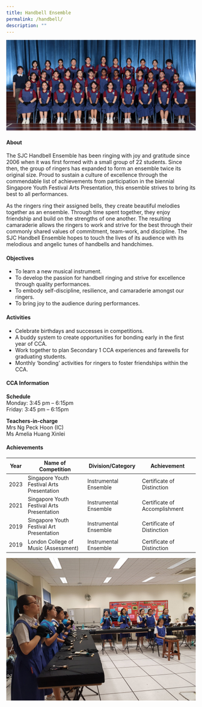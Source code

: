 ```yaml
---
title: Handbell Ensemble
permalink: /handbell/
description: ""
---
```

![](/images/CCA/2023/Handbell%20ensemble/handbell%20ensemble.jpg)

#### **About**
   
The SJC Handbell Ensemble has been ringing with joy and gratitude since 2006 when it was first formed with a small group of 22 students. Since then, the group of ringers has expanded to form an ensemble twice its original size. Proud to sustain a culture of excellence through the commendable list of achievements from participation in the biennial Singapore Youth Festival Arts Presentation, this ensemble strives to bring its best to all performances.

As the ringers ring their assigned bells, they create beautiful melodies together as an ensemble. Through time spent together, they enjoy friendship and build on the strengths of one another. The resulting camaraderie allows the ringers to work and strive for the best through their commonly shared values of commitment, team-work, and discipline. The SJC Handbell Ensemble hopes to touch the lives of its audience with its melodious and angelic tunes of handbells and handchimes.

#### **Objectives**   
*   To learn a new musical instrument.
*   To develop the passion for handbell ringing and strive for excellence through quality performances.
*   To embody self-discipline, resilience, and camaraderie amongst our ringers.
*   To bring joy to the audience during performances.

#### **Activities**   
*   Celebrate birthdays and successes in competitions.
*   A buddy system to create opportunities for bonding early in the first year of CCA.
*  Work together to plan Secondary 1 CCA experiences and farewells for graduating students.
*   Monthly ‘bonding’ activities for ringers to foster friendships within the CCA.


#### **CCA Information**

**Schedule**        
<br>Monday: 3:45 pm – 6:15pm
<br>Friday: 3:45 pm – 6:15pm<br>

**Teachers-in-charge**
<br>Mrs Ng Peck Hoon (IC)<br> Ms Amelia Huang Xinlei<br>

#### **Achievements**


| Year | Name of Competition | Division/Category | Achievement
| -------- | -------- | -------- | -------- | 
|2023 | Singapore Youth Festival Arts Presentation  | Instrumental Ensemble | Certificate of Distinction|
| 2021 | Singapore Youth Festival Arts Presentation | Instrumental Ensemble | Certificate of Accomplishment|
| 2019   | Singapore Youth Festival Art Presentation  | Instrumental Ensemble  | Certificate of Distinction|
| 2019 | London College of Music (Assessment)    | Instrumental Ensemble     | Certificate of Distinction |

![](/images/CCA/Visual%20&amp;%20Performing%20Arts/Handbell%20Ensemble/H2.jpg)